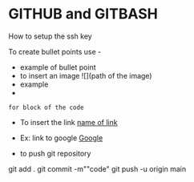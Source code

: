# GITHUB and GITBASH

How to setup the ssh key

To create bullet points use -
- example of bullet point 
- to insert an image ![](path of the image)
- example ![]( )
- 
```commandline
for block of the code
```

- To insert the link [name of link](link)
- Ex: link to google [Google](www.google.com)


- to push git repository

git add .
git commit -m""code"
git push -u origin main
